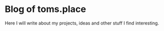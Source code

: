 # Blog of toms.place

Here I will write about my projects, ideas and other stuff I find interesting.
